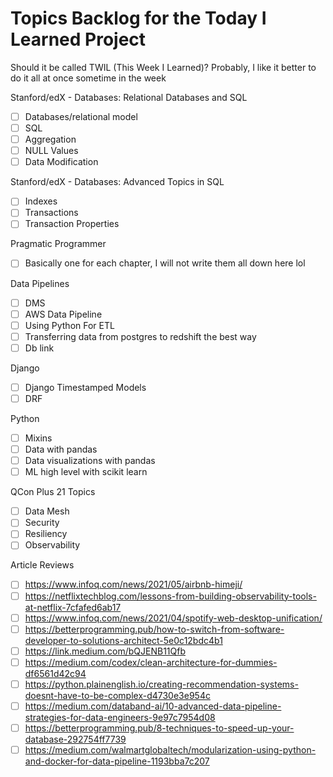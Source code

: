 # Topics Backlog for the Today I Learned Project

Should it be called TWIL (This Week I Learned)? Probably, I like it better to do it all at once sometime in the week

Stanford/edX - Databases: Relational Databases and SQL
- [ ] Databases/relational model
- [ ] SQL
- [ ] Aggregation
- [ ] NULL Values
- [ ] Data Modification

Stanford/edX - Databases: Advanced Topics in SQL
- [ ] Indexes
- [ ] Transactions
- [ ] Transaction Properties

Pragmatic Programmer
- [ ] Basically one for each chapter, I will not write them all down here lol

Data Pipelines
- [ ] DMS
- [ ] AWS Data Pipeline
- [ ] Using Python For ETL
- [ ] Transferring data from postgres to redshift the best way
- [ ] Db link

Django
- [ ] Django Timestamped Models
- [ ] DRF

Python
- [ ] Mixins
- [ ] Data with pandas
- [ ] Data visualizations with pandas
- [ ] ML high level with scikit learn

QCon Plus 21 Topics
- [ ] Data Mesh
- [ ] Security
- [ ] Resiliency
- [ ] Observability

Article Reviews
- [ ] https://www.infoq.com/news/2021/05/airbnb-himeji/
- [ ] https://netflixtechblog.com/lessons-from-building-observability-tools-at-netflix-7cfafed6ab17
- [ ] https://www.infoq.com/news/2021/04/spotify-web-desktop-unification/
- [ ] https://betterprogramming.pub/how-to-switch-from-software-developer-to-solutions-architect-5e0c12bdc4b1
- [ ] https://link.medium.com/bQJENB11Qfb
- [ ] https://medium.com/codex/clean-architecture-for-dummies-df6561d42c94
- [ ] https://python.plainenglish.io/creating-recommendation-systems-doesnt-have-to-be-complex-d4730e3e954c
- [ ] https://medium.com/databand-ai/10-advanced-data-pipeline-strategies-for-data-engineers-9e97c7954d08
- [ ] https://betterprogramming.pub/8-techniques-to-speed-up-your-database-292754ff7739
- [ ] https://medium.com/walmartglobaltech/modularization-using-python-and-docker-for-data-pipeline-1193bba7c207

